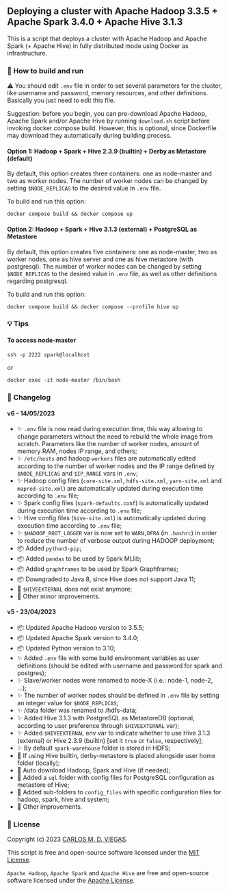 ## Deploying a cluster with Apache Hadoop 3.3.5 + Apache Spark 3.4.0 + Apache Hive 3.1.3

This is a script that deploys a cluster with Apache Hadoop and Apache Spark (+ Apache Hive) in fully distributed mode using Docker as infrastructure.

### :rocket: How to build and run

⚠️ You should edit `.env` file in order to set several parameters for the cluster, like username and password, memory resources, and other definitions. Basically you just need to edit this file.

Suggestion: before you begin, you can pre-download Apache Hadoop, Apache Spark and/or Apache Hive by running `download.sh` script before invoking docker compose build. However, this is optional, since Dockerfile may download they automatically during building process.

#### Option 1: Hadoop + Spark + Hive 2.3.9 (builtin) + Derby as Metastore (default)

By default, this option creates three containers: one as node-master and two as worker nodes. The number of worker nodes can be changed by setting `$NODE_REPLICAS` to the desired value in `.env` file.

To build and run this option:
```
docker compose build && docker compose up 
```

#### Option 2: Hadoop + Spark + Hive 3.1.3 (external) + PostgreSQL as Metastore

By default, this option creates five containers: one as node-master, two as worker nodes, one as hive server and one as hive metastore (with postgresql). The number of worker nodes can be changed by setting `$NODE_REPLICAS` to the desired value in `.env` file, as well as other definitions regarding postgresql.

To build and run this option:
```
docker compose build && docker compose --profile hive up 
```


<!-- 
#### [manual mode] 
#### Dockerfile option

1. Build image based on Dockerfile
```
docker build --build-arg USER=spark --build-arg PASS=spark -t hadoopcluster/hadoop-spark:v4 .
```

2. Create an isolated network to run Hadoop nodes
```
docker network create --subnet=172.18.0.0/24 hadoop_network
```

3. Run Hadoop slaves (data nodes)
```
docker run -it -d --network=hadoop_network --ip 172.18.0.3 --name=slave1 --hostname=slave1 hadoopcluster/hadoop-spark:v4
docker run -it -d --network=hadoop_network --ip 172.18.0.4 --name=slave2 --hostname=slave2 hadoopcluster/hadoop-spark:v4
```

4. Run Hadoop master (name node)
```
docker run -it -p 9870:9870 -p 8088:8088 -p 18080:18080 -p 2222:22 --network=hadoop_network --ip 172.18.0.2 --name=node-master --hostname=node-master hadoopcluster/hadoop-spark:v4
```
-->
### :bulb: Tips

#### To access node-master
```
ssh -p 2222 spark@localhost
```
or
```
docker exec -it node-master /bin/bash
```

### :memo: Changelog

#### v6 - 14/05/2023
 - :sparkles: `.env` file is now read during execution time, this way allowing to change parameters without the need to rebuild the whole image from scratch. Parameters like the number of worker nodes, amount of memory RAM, nodes IP range, and others;
 - :sparkles: `/etc/hosts` and hadoop `workers` files are automatically edited according to the number of worker nodes and the IP range defined by `$NODE_REPLICAS` and `$IP_RANGE` vars in `.env`;
 - :sparkles: Hadoop config files (`core-site.xml`, `hdfs-site.xml`, `yarn-site.xml` and `mapred-site.xml`) are automatically updated during execution time according to `.env` file;
 - :sparkles: Spark config files (`spark-defaults.conf`) is automatically updated during execution time according to `.env` file;
 - :sparkles: Hive config files (`hive-site.xml`) is automatically updated during execution time according to `.env` file;
 - :sparkles: `$HADOOP_ROOT_LOGGER` var is now set to `WARN,DFRA` (in `.bashrc`) in order to reduce the number of verbose output during HADOOP deployment;
 - :package: Added `python3-pip`;
 - :package: Added `pandas` to be used by Spark MLlib;
 - :package: Added `graphframes` to be used by Spark Graphframes;
 - :package: Downgraded to Java 8, since Hive does not support Java 11;
 - :rotating_light: `$HIVEEXTERNAL` does not exist anymore;
 - :lipstick: Other minor improvements.

#### v5 - 23/04/2023 
 - :package: Updated Apache Hadoop version to 3.5.5;
 - :package: Updated Apache Spark version to 3.4.0;
 - :package: Updated Python version to 3.10;
 - :sparkles: Added `.env` file with some build environment variables as user definitions (should be edited with username and password for spark and postgres);
 - :sparkles: Slave/worker nodes were renamed to node-X (i.e.: node-1, node-2, ...);
 - :sparkles: The number of worker nodes should be defined in `.env` file by setting an integer value for `$NODE_REPLICAS`;
 - :sparkles: /data folder was renamed to /hdfs-data;
 - :sparkles: Added Hive 3.1.3 with PostgreSQL as MetastoreDB (optional, according to user preference through `$HIVEEXTERNAL` var);
 - :sparkles: Added `$HIVEEXTERNAL` env var to indicate whether to use Hive 3.1.3 (external) or Hive 2.3.9 (builtin) [set it `true` or `false`, respectively];
 - :sparkles: By default `spark-warehouse` folder is stored in HDFS;
 - :rotating_light: If using Hive builtin, derby-metastore is placed alongside user home folder (locally);
 - :rotating_light: Auto download Hadoop, Spark and Hive (if needed);
 - :lipstick: Added a `sql` folder with config files for PostgreSQL configuration as metastore of Hive;
 - :lipstick: Added sub-folders to `config_files` with specific configuration files for hadoop, spark, hive and system;
 - :lipstick: Other improvements.


### :page_facing_up: License

Copyright (c) 2023 [CARLOS M. D. VIEGAS](https://github.com/cmdviegas).

This script is free and open-source software licensed under the [MIT License](https://github.com/cmdviegas/docker-hadoop-cluster/blob/master/LICENSE). 

`Apache Hadoop`, `Apache Spark` and `Apache Hive` are free and open-source software licensed under the [Apache License](https://github.com/cmdviegas/docker-hadoop-cluster/blob/master/LICENSE.apache).
